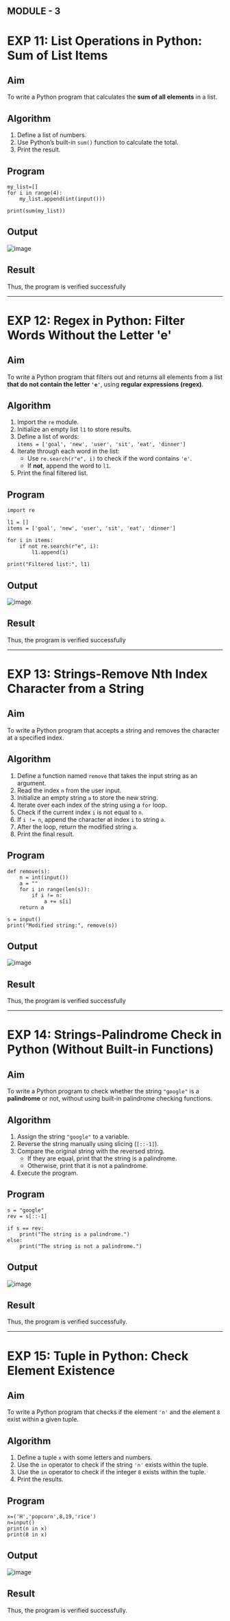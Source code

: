 ## MODULE - 3
# EXP 11: List Operations in Python: Sum of List Items

## Aim
To write a Python program that calculates the **sum of all elements** in a list.

## Algorithm
1. Define a list of numbers.
2. Use Python’s built-in `sum()` function to calculate the total.
3. Print the result.

##  Program

```
my_list=[]
for i in range(4):
    my_list.append(int(input()))
    
print(sum(my_list))
```

## Output
![image](https://github.com/user-attachments/assets/0e5bc1bd-503c-4ccb-afac-0feb4566e65d)

## Result
Thus, the program is verified successfully

---

# EXP 12: Regex in Python: Filter Words Without the Letter 'e'

## Aim
To write a Python program that filters out and returns all elements from a list **that do not contain the letter `'e'`**, using **regular expressions (regex)**.

## Algorithm
1. Import the `re` module.
2. Initialize an empty list `l1` to store results.
3. Define a list of words:  
   `items = ['goal', 'new', 'user', 'sit', 'eat', 'dinner']`
4. Iterate through each word in the list:
   - Use `re.search(r"e", i)` to check if the word contains `'e'`.
   - If **not**, append the word to `l1`.
5. Print the final filtered list.

## Program
```
import re

l1 = []
items = ['goal', 'new', 'user', 'sit', 'eat', 'dinner']

for i in items:
    if not re.search(r"e", i):
        l1.append(i)

print("Filtered list:", l1)

```
## Output
![image](https://github.com/user-attachments/assets/630b8ee1-0067-4691-941e-2dae28969da5)

## Result
Thus, the program is verified successfully

---

# EXP 13: Strings-Remove Nth Index Character from a String

## Aim
To write a Python program that accepts a string and removes the character at a specified index.

## Algorithm
1. Define a function named `remove` that takes the input string as an argument.
2. Read the index `n` from the user input.
3. Initialize an empty string `a` to store the new string.
4. Iterate over each index of the string using a `for` loop.
5. Check if the current index `i` is not equal to `n`.
6. If `i != n`, append the character at index `i` to string `a`.
7. After the loop, return the modified string `a`.
8. Print the final result.

## Program
```
def remove(s):
    n = int(input())
    a = ""
    for i in range(len(s)):
        if i != n:
            a += s[i]
    return a

s = input()
print("Modified string:", remove(s))
```
## Output
![image](https://github.com/user-attachments/assets/f3de0626-d504-4ec5-83e4-3e7c184c4d51)

## Result
Thus, the program is verified successfully

---

# EXP 14: Strings-Palindrome Check in Python (Without Built-in Functions)

## Aim
To write a Python program to check whether the string `"google"` is a **palindrome** or not, without using built-in palindrome checking functions.

## Algorithm
1. Assign the string `"google"` to a variable.
2. Reverse the string manually using slicing (`[::-1]`).
3. Compare the original string with the reversed string.
   - If they are equal, print that the string is a palindrome.
   - Otherwise, print that it is not a palindrome.
4. Execute the program.

## Program

```
s = "google"
rev = s[::-1]

if s == rev:
    print("The string is a palindrome.")
else:
    print("The string is not a palindrome.")
```

## Output
![image](https://github.com/user-attachments/assets/5a4b72f1-a245-45c4-9e11-9c9d1467b981)

## Result
Thus, the program is verified successfully.

---

# EXP 15: Tuple in Python: Check Element Existence

## Aim
To write a Python program that checks if the element `'n'` and the element `8` exist within a given tuple.

## Algorithm
1. Define a tuple `x` with some letters and numbers.
2. Use the `in` operator to check if the string `'n'` exists within the tuple.
3. Use the `in` operator to check if the integer `8` exists within the tuple.
4. Print the results.

## Program
```
x=('H','popcorn',8,19,'rice')
n=input()
print(n in x)
print(8 in x)
```

## Output
![image](https://github.com/user-attachments/assets/6346825a-292a-4d8b-863f-1bc201b4399d)

## Result
Thus, the program is verified successfully.
